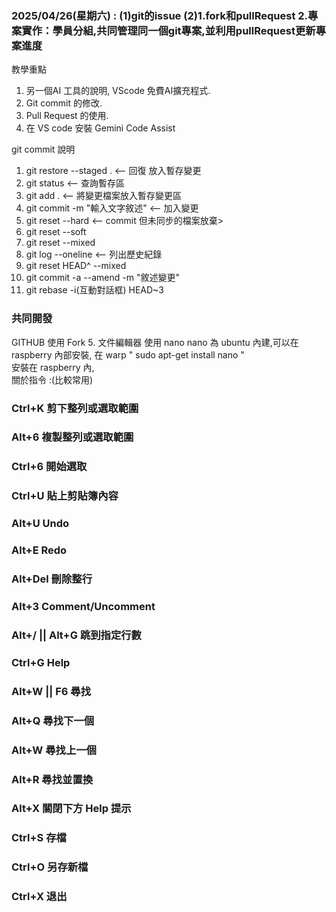 ### 2025/04/26(星期六) : (1)git的issue (2)1.fork和pullRequest 2.專案實作：學員分組,共同管理同一個git專案,並利用pullRequest更新專案進度

教學重點
1. 另一個AI 工具的說明, VScode 免費AI擴充程式.
2. Git commit 的修改.
3. Pull Request 的使用.
4. 在 VS code 安裝 Gemini Code Assist 


git commit 說明
1. git restore --staged . <-- 回復 放入暫存變更
2. git status <-- 查詢暫存區
3. git add . <-- 將變更檔案放入暫存變更區
4. git commit -m "輸入文字敘述" <-- 加入變更
5. git reset --hard <-- commit 但未同步的檔案放棄>
6. git reset --soft
7. git reset --mixed
8. git log --oneline <-- 列出歷史紀錄
9. git reset HEAD^ --mixed
10. git commit -a --amend -m "敘述變更"
11. git rebase -i(互動對話框) HEAD~3

### 共同開發
GITHUB 使用 Fork 
5. 文件編輯器 使用 nano 
nano 為 ubuntu 內建,可以在 raspberry 內部安裝, 
    在 warp " sudo apt-get install nano " \
    安裝在 raspberry 內, \
    關於指令 :(比較常用) 
### Ctrl+K 剪下整列或選取範圍
### Alt+6 複製整列或選取範圍
### Ctrl+6 開始選取
### Ctrl+U 貼上剪貼簿內容
### Alt+U Undo
### Alt+E Redo
### Alt+Del 刪除整行
### Alt+3 Comment/Uncomment
### Alt+/ || Alt+G 跳到指定行數
### Ctrl+G Help
### Alt+W || F6 尋找
### Alt+Q 尋找下一個
### Alt+W 尋找上一個
### Alt+R 尋找並置換
### Alt+X 關閉下方 Help 提示
### Ctrl+S 存檔
### Ctrl+O 另存新檔
### Ctrl+X 退出

